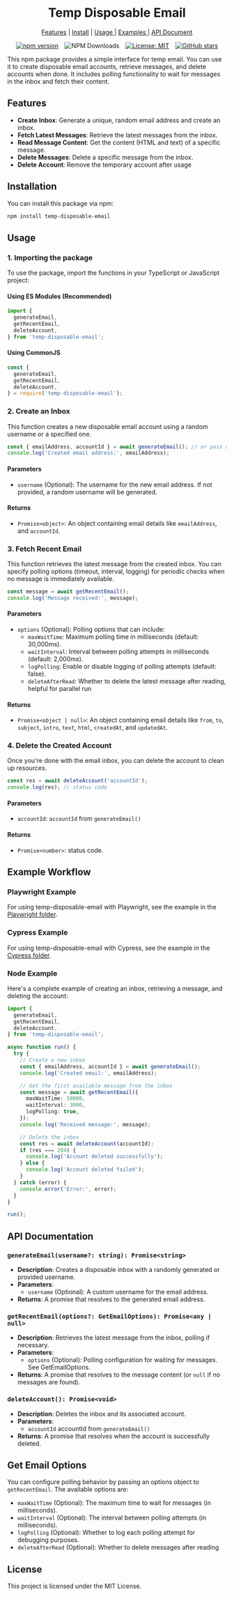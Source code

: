<h1 align="center">Temp Disposable Email</h1>
<p align="center">
<a href="#feature">Features</a> |
<a href="#install">Install</a> |
<a href="#usage">Usage </a>|
<a href="#example">Examples </a>|
<a href="#doc">API Document</a>
</p>

<div align="center">
  <span style="display: inline-block; margin-right: 10px;">
    <a href="https://www.npmjs.com/package/gmail-tester">
      <img src="https://badge.fury.io/js/temp-disposable-email.svg" alt="npm version" />
    </a>
  </span>
  <span style="display: inline-block; margin-right: 10px;">
    <img src="https://img.shields.io/npm/d18m/temp-disposable-email" alt="NPM Downloads" />
  </span>
  <span style="display: inline-block; margin-right: 10px;">
    <a href="https://opensource.org/licenses/MIT">
      <img src="https://img.shields.io/badge/License-MIT-yellow.svg" alt="License: MIT" />
    </a>
  </span>
  <span style="display: inline-block;">
    <a href="https://github.com/pirasanthan-jesugeevegan/temp-disposable-email">
      <img src="https://img.shields.io/github/stars/pirasanthan-jesugeevegan/temp-disposable-email?style=social" alt="GitHub stars" />
    </a>
  </span>
</div>

This npm package provides a simple interface for temp email. You can use it to create disposable email accounts, retrieve messages, and delete accounts when done. It includes polling functionality to wait for messages in the inbox and fetch their content.

<p id="feature"></p>

## Features

- **Create Inbox**: Generate a unique, random email address and create an inbox.
- **Fetch Latest Messages**: Retrieve the latest messages from the inbox.
- **Read Message Content**: Get the content (HTML and text) of a specific message.
- **Delete Messages**: Delete a specific message from the inbox.
- **Delete Account**: Remove the temporary account after usage

<p id="install"></p>

## Installation

You can install this package via npm:

```bash
npm install temp-disposable-email
```

<p id="usage"></p>

## Usage

### 1\. Importing the package

To use the package, import the functions in your TypeScript or JavaScript project:

#### Using ES Modules (Recommended)

```typescript
import {
  generateEmail,
  getRecentEmail,
  deleteAccount,
} from 'temp-disposable-email';
```

#### Using CommonJS

```javascript
const {
  generateEmail,
  getRecentEmail,
  deleteAccount,
} = require('temp-disposable-email');
```

### 2\. Create an Inbox

This function creates a new disposable email account using a random username or a specified one.

```typescript
const { emailAddress, accountId } = await generateEmail(); // or pass a custom username
console.log('Created email address:', emailAddress);
```

#### Parameters

- `username` (Optional): The username for the new email address. If not provided, a random username will be generated.

#### Returns

- `Promise<object>`: An object containing email details like `emailAddress`, and `accountId`.

### 3\. Fetch Recent Email

This function retrieves the latest message from the created inbox. You can specify polling options (timeout, interval, logging) for periodic checks when no message is immediately available.

```typescript
const message = await getRecentEmail();
console.log('Message received:', message);
```

#### Parameters

- `options` (Optional): Polling options that can include:
  - `maxWaitTime`: Maximum polling time in milliseconds (default: 30,000ms).
  - `waitInterval`: Interval between polling attempts in milliseconds (default: 2,000ms).
  - `logPolling`: Enable or disable logging of polling attempts (default: false).
  - `deleteAfterRead`: Whether to delete the latest message after reading, helpful for parallel run

#### Returns

- `Promise<object | null>`: An object containing email details like `from`, `to`, `subject`, `intro`, `text`, `html`, `createdAt`, and `updatedAt`.

### 4\. Delete the Created Account

Once you're done with the email inbox, you can delete the account to clean up resources.

```typescript
const res = await deleteAccount('accountId');
console.log(res); // status code
```

#### Parameters

- `accountId`: `accountId` from `generateEmail()`

#### Returns

- `Promise<number>`: status code.

<p id="example"></p>

## Example Workflow

### Playwright Example

For using temp-disposable-email with Playwright, see the example in the [Playwright folder](https://github.com/pirasanthan-jesugeevegan/temp-disposable-email/tree/master/examples/playwright).

### Cypress Example

For using temp-disposable-email with Cypress, see the example in the [Cypress folder](https://github.com/pirasanthan-jesugeevegan/temp-disposable-email/tree/master/examples/cypress).

### Node Example

Here's a complete example of creating an inbox, retrieving a message, and deleting the account:

```typescript
import {
  generateEmail,
  getRecentEmail,
  deleteAccount,
} from 'temp-disposable-email';

async function run() {
  try {
    // Create a new inbox
    const { emailAddress, accountId } = await generateEmail();
    console.log('Created email:', emailAddress);

    // Get the first available message from the inbox
    const message = await getRecentEmail({
      maxWaitTime: 50000,
      waitInterval: 3000,
      logPolling: true,
    });
    console.log('Received message:', message);

    // Delete the inbox
    const res = await deleteAccount(accountId);
    if (res === 204) {
      console.log('Account deleted successfully');
    } else {
      console.log('Account deleted failed');
    }
  } catch (error) {
    console.error('Error:', error);
  }
}

run();
```

<p id="doc"></p>

## API Documentation

### `generateEmail(username?: string): Promise<string>`

- **Description**: Creates a disposable inbox with a randomly generated or provided username.
- **Parameters**:
  - `username` (Optional): A custom username for the email address.
- **Returns**: A promise that resolves to the generated email address.

### `getRecentEmail(options?: GetEmailOptions): Promise<any | null>`

- **Description**: Retrieves the latest message from the inbox, polling if necessary.
- **Parameters**:
  - `options` (Optional): Polling configuration for waiting for messages. See GetEmailOptions.
- **Returns**: A promise that resolves to the message content (or `null` if no messages are found).

### `deleteAccount(): Promise<void>`

- **Description**: Deletes the inbox and its associated account.
- **Parameters**:
  - `accountId` accountId from `generateEmail()`
- **Returns**: A promise that resolves when the account is successfully deleted.

## Get Email Options

You can configure polling behavior by passing an options object to `getRecentEmail`. The available options are:

- `maxWaitTime` (Optional): The maximum time to wait for messages (in milliseconds).
- `waitInterval` (Optional): The interval between polling attempts (in milliseconds).
- `logPolling` (Optional): Whether to log each polling attempt for debugging purposes.
- `deleteAfterRead` (Optional): Whether to delete messages after reading

## License

This project is licensed under the MIT License.
